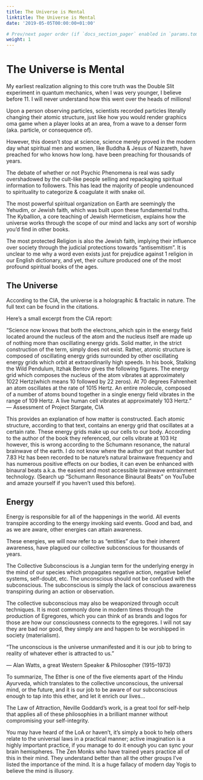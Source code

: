 ```yaml
---
title: The Universe is Mental
linktitle: The Universe is Mental
date: '2019-05-05T00:00:00+01:00'

# Prev/next pager order (if `docs_section_pager` enabled in `params.toml`)
weight: 1
---
```


# The Universe is Mental

My earliest realization aligning to this core truth was the Double Slit experiment in quantum mechanics, when I was very younger, I believe before 11. I will never understand how this went over the heads of millions!

Upon a person observing particles, scientists recorded particles literally changing their atomic structure, just like how you would render graphics oma game when a player looks at an area, from a wave to a denser form (aka. particle, or consequence of).

However, this doesn’t stop at science, science merely proved in the modern day what spiritual men and women, like Buddha & Jesus of Nazareth, have preached for who knows how long. have been preaching for thousands of years.

The debate of whether or not Psychic Phenomena is real was sadly overshadowed by the cult-like people selling and repackaging spiritual information to followers. This has lead the majority of people undenounced to spirituality to categorize & coagulate it with snake oil.

The most powerful spiritual organization on Earth are seemingly the Yehudim, or Jewish faith, which was built upon these fundamental truths. The Kyballion, a core teaching of Jewish Hermeticism, explains how the universe works through the scope of our mind and lacks any sort of worship you’d find in other books.

The most protected Religion is also the Jewish faith, implying their influence over society through the judicial protections towards “antisemitism”. It is unclear to me why a word even exists just for prejudice against 1 religion in our English dictionary, and yet, their culture produced one of the most profound spiritual books of the ages.

## The Universe
According to the CIA, the universe is a holographic & fractalic in nature. The full text can be found in the citations.

Here’s a small excerpt from the CIA report:

“Science now knows that both the electrons_which spin in the energy field located around the nucleus of the atom and the nucleus itself are made up of nothing more than oscillating energy grids. Solid matter, in the strict construction of the term, simply does not exist. Rather, atomic structure is composed of oscillating energy grids surrounded by other oscillating energy grids which orbit at extraordinarily high speeds. In his book, Stalking the Wild Pendulum, Itzhak Bentov gives the following figures. The energy grid which composes the nucleus of the atom vibrates at approximately 1022 Hertz(which means 10 followed by 22 zeros). At 70 degrees Fahrenheit an atom oscillates at the rate of 1015 Hertz. An entire molecule, composed of a number of atoms bound together in a single energy field vibrates in the range of 109 Hertz. A live human cell vibrates at approximately 103 Hertz.” — Assessment of Project Stargate, CIA

This provides an explanation of how matter is constructed. Each atomic structure, according to that text, contains an energy grid that oscillates at a certain rate. These energy grids make up our cells to our body. According to the author of the book they referenced, our cells vibrate at 103 Hz however, this is wrong according to the Schumann resonance, the natural brainwave of the earth. I do not know where the author got that number but 7.83 Hz has been recorded to be nature’s natural brainwave frequency and has numerous positive effects on our bodies, it can even be enhanced with binaural beats a.k.a. the easiest and most accessible brainwave entrainment technology. (Search up “Schumann Resonance Binaural Beats” on YouTube and amaze yourself if you haven’t used this before).

## Energy
Energy is responsible for all of the happenings in the world. All events transpire according to the energy invoking said events. Good and bad, and as we are aware, other energies can attain awareness.

These energies, we will now refer to as “entities” due to their inherent awareness, have plagued our collective subconscious for thousands of years.

The Collective Subconscious is a Jungian term for the underlying energy in the mind of our species which propagates negative action, negative belief systems, self-doubt, etc. The unconscious should not be confused with the subconscious. The subconscious is simply the lack of conscious awareness transpiring during an action or observation.

The collective subconscious may also be weaponized through occult techniques. It is most commonly done in modern times through the production of Egregores, which you can think of as brands and logos for those are how our consciousness connects to the egregores. I will not say they are bad nor good, they simply are and happen to be worshipped in society (materialism).

“The unconscious is the universe unmanifested and it is our job to bring to reality of whatever ether is attracted to us.”

— Alan Watts, a great Western Speaker & Philosopher (1915–1973)

To summarize, The Ether is one of the five elements apart of the Hindu Ayurveda, which translates to the collective unconscious, the universal mind, or the future, and it is our job to be aware of our subconscious enough to tap into this ether, and let it enrich our lives…

The Law of Attraction, Neville Goddard’s work, is a great tool for self-help that applies all of these philosophies in a brilliant manner without compromising your self-integrity.

You may have heard of the LoA or haven’t, it’s simply a book to help others relate to the universal laws in a practical manner; active imagination is a highly important practice, if you manage to do it enough you can sync your brain hemispheres. The Zen Monks who have trained years practice all of this in their mind. They understand better than all the other groups I’ve listed the importance of the mind. It is a huge fallacy of modern day Yogis to believe the mind is illusory.


